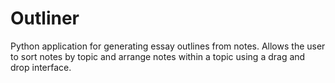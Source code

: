 Outliner
========

Python application for generating essay outlines from notes. Allows the user to sort notes by topic and arrange notes within a topic using a drag and drop interface.
